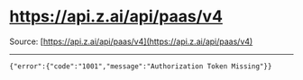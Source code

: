 # https://api.z.ai/api/paas/v4

Source: [https://api.z.ai/api/paas/v4](https://api.z.ai/api/paas/v4)

---

```
{"error":{"code":"1001","message":"Authorization Token Missing"}}
```
